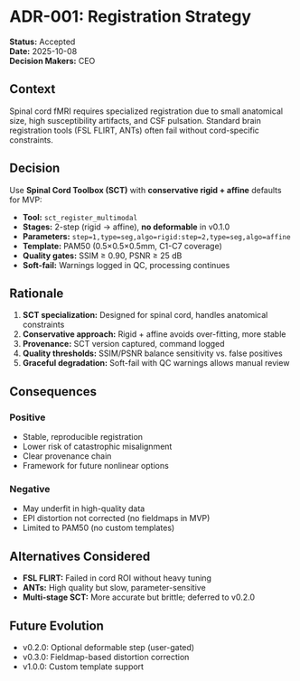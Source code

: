 # ADR-001: Registration Strategy

**Status:** Accepted  
**Date:** 2025-10-08  
**Decision Makers:** CEO  

## Context

Spinal cord fMRI requires specialized registration due to small anatomical size, high susceptibility artifacts, and CSF pulsation. Standard brain registration tools (FSL FLIRT, ANTs) often fail without cord-specific constraints.

## Decision

Use **Spinal Cord Toolbox (SCT)** with **conservative rigid + affine** defaults for MVP:

- **Tool:** `sct_register_multimodal`
- **Stages:** 2-step (rigid → affine), **no deformable** in v0.1.0
- **Parameters:** `step=1,type=seg,algo=rigid:step=2,type=seg,algo=affine`
- **Template:** PAM50 (0.5×0.5×0.5mm, C1-C7 coverage)
- **Quality gates:** SSIM ≥ 0.90, PSNR ≥ 25 dB
- **Soft-fail:** Warnings logged in QC, processing continues

## Rationale

1. **SCT specialization:** Designed for spinal cord, handles anatomical constraints
2. **Conservative approach:** Rigid + affine avoids over-fitting, more stable
3. **Provenance:** SCT version captured, command logged
4. **Quality thresholds:** SSIM/PSNR balance sensitivity vs. false positives
5. **Graceful degradation:** Soft-fail with QC warnings allows manual review

## Consequences

### Positive
- Stable, reproducible registration
- Lower risk of catastrophic misalignment
- Clear provenance chain
- Framework for future nonlinear options

### Negative
- May underfit in high-quality data
- EPI distortion not corrected (no fieldmaps in MVP)
- Limited to PAM50 (no custom templates)

## Alternatives Considered

- **FSL FLIRT:** Failed in cord ROI without heavy tuning
- **ANTs:** High quality but slow, parameter-sensitive
- **Multi-stage SCT:** More accurate but brittle; deferred to v0.2.0

## Future Evolution

- v0.2.0: Optional deformable step (user-gated)
- v0.3.0: Fieldmap-based distortion correction
- v1.0.0: Custom template support

